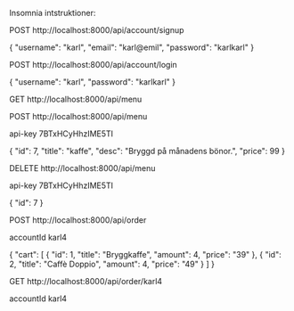 Insomnia intstruktioner:

POST http://localhost:8000/api/account/signup

{
	"username": "karl",
	"email": "karl@emil",
	"password": "karlkarl"
}

POST http://localhost:8000/api/account/login

{
	"username": "karl",
	"password": "karlkarl"
}

GET http://localhost:8000/api/menu

POST http://localhost:8000/api/menu

api-key 7BTxHCyHhzIME5TI

{
    "id": 7,
    "title": "kaffe",
    "desc": "Bryggd på månadens bönor.",
    "price": 99
}

DELETE http://localhost:8000/api/menu

api-key 7BTxHCyHhzIME5TI

{
	"id": 7
}

POST http://localhost:8000/api/order

accountId karl4

{
    "cart": [
        {
            "id": 1,
            "title": "Bryggkaffe",
			"amount": 4,
			"price": "39"
        },
        {
            "id": 2,
			"title": "Caffè Doppio",
			"amount": 4,
			"price": "49"
        }
    ]
}

GET http://localhost:8000/api/order/karl4

accountId karl4